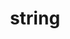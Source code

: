 ---
layout: ../../layouts/BlogLayout.astro
title: string
description: string
tags?: [array of strings]
time?: number
featured: boolean
liveUrl?: string
timestamp: string
filename: string
---